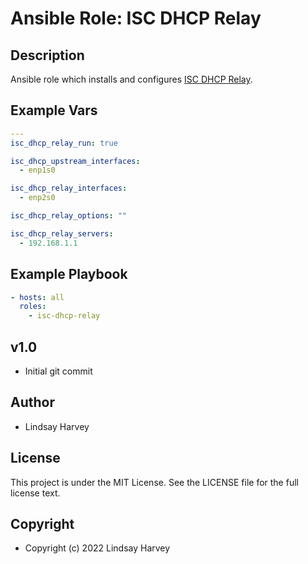 
# Ansible Role: ISC DHCP Relay

## Description

Ansible role which installs and configures [ISC DHCP Relay](https://kb.isc.org/docs/isc-dhcp-44-manual-pages-dhcrelay).


## Example Vars

```yml
---
isc_dhcp_relay_run: true

isc_dhcp_upstream_interfaces:
  - enp1s0

isc_dhcp_relay_interfaces:
  - enp2s0

isc_dhcp_relay_options: ""

isc_dhcp_relay_servers:
  - 192.168.1.1
```

## Example Playbook

```yml
- hosts: all
  roles:
    - isc-dhcp-relay
```


## v1.0

- Initial git commit

## Author
* Lindsay Harvey
 
## License

This project is under the MIT License. See the LICENSE file for the full license text.

## Copyright

- Copyright (c) 2022 Lindsay Harvey